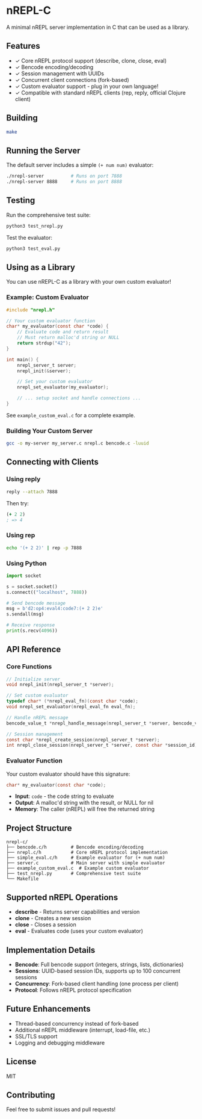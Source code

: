 # nREPL-C

A minimal nREPL server implementation in C that can be used as a library.

## Features

- ✓ Core nREPL protocol support (describe, clone, close, eval)
- ✓ Bencode encoding/decoding
- ✓ Session management with UUIDs
- ✓ Concurrent client connections (fork-based)
- ✓ Custom evaluator support - plug in your own language!
- ✓ Compatible with standard nREPL clients (rep, reply, official Clojure client)

## Building

```bash
make
```

## Running the Server

The default server includes a simple `(+ num num)` evaluator:

```bash
./nrepl-server          # Runs on port 7888
./nrepl-server 8888     # Runs on port 8888
```

## Testing

Run the comprehensive test suite:

```bash
python3 test_nrepl.py
```

Test the evaluator:

```bash
python3 test_eval.py
```

## Using as a Library

You can use nREPL-C as a library with your own custom evaluator!

### Example: Custom Evaluator

```c
#include "nrepl.h"

// Your custom evaluator function
char* my_evaluator(const char *code) {
    // Evaluate code and return result
    // Must return malloc'd string or NULL
    return strdup("42");
}

int main() {
    nrepl_server_t server;
    nrepl_init(&server);

    // Set your custom evaluator
    nrepl_set_evaluator(my_evaluator);

    // ... setup socket and handle connections ...
}
```

See `example_custom_eval.c` for a complete example.

### Building Your Custom Server

```bash
gcc -o my-server my_server.c nrepl.c bencode.c -luuid
```

## Connecting with Clients

### Using reply

```bash
reply --attach 7888
```

Then try:
```clojure
(+ 2 2)
; => 4
```

### Using rep

```bash
echo '(+ 2 2)' | rep -p 7888
```

### Using Python

```python
import socket

s = socket.socket()
s.connect(("localhost", 7888))

# Send bencode message
msg = b'd2:op4:eval4:code7:(+ 2 2)e'
s.sendall(msg)

# Receive response
print(s.recv(4096))
```

## API Reference

### Core Functions

```c
// Initialize server
void nrepl_init(nrepl_server_t *server);

// Set custom evaluator
typedef char* (*nrepl_eval_fn)(const char *code);
void nrepl_set_evaluator(nrepl_eval_fn eval_fn);

// Handle nREPL message
bencode_value_t *nrepl_handle_message(nrepl_server_t *server, bencode_value_t *msg);

// Session management
const char *nrepl_create_session(nrepl_server_t *server);
int nrepl_close_session(nrepl_server_t *server, const char *session_id);
```

### Evaluator Function

Your custom evaluator should have this signature:

```c
char* my_evaluator(const char *code);
```

- **Input**: `code` - the code string to evaluate
- **Output**: A malloc'd string with the result, or NULL for nil
- **Memory**: The caller (nREPL) will free the returned string

## Project Structure

```
nrepl-c/
├── bencode.c/h         # Bencode encoding/decoding
├── nrepl.c/h           # Core nREPL protocol implementation
├── simple_eval.c/h     # Example evaluator for (+ num num)
├── server.c            # Main server with simple evaluator
├── example_custom_eval.c  # Example custom evaluator
├── test_nrepl.py       # Comprehensive test suite
└── Makefile
```

## Supported nREPL Operations

- **describe** - Returns server capabilities and version
- **clone** - Creates a new session
- **close** - Closes a session
- **eval** - Evaluates code (uses your custom evaluator)

## Implementation Details

- **Bencode**: Full bencode support (integers, strings, lists, dictionaries)
- **Sessions**: UUID-based session IDs, supports up to 100 concurrent sessions
- **Concurrency**: Fork-based client handling (one process per client)
- **Protocol**: Follows nREPL protocol specification

## Future Enhancements

- Thread-based concurrency instead of fork-based
- Additional nREPL middleware (interrupt, load-file, etc.)
- SSL/TLS support
- Logging and debugging middleware

## License

MIT

## Contributing

Feel free to submit issues and pull requests!
